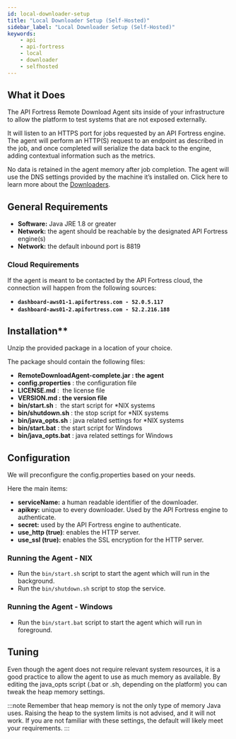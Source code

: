 ```yaml
---
id: local-downloader-setup
title: "Local Downloader Setup (Self-Hosted)"
sidebar_label: "Local Downloader Setup (Self-Hosted)"
keywords:
    - api
    - api-fortress
    - local
    - downloader
    - selfhosted
---
```


## What it Does

The API Fortress Remote Download Agent sits inside of your infrastructure to allow the platform to test systems that are not exposed externally.

It will listen to an HTTPS port for jobs requested by an API Fortress engine. The agent will perform an HTTP(S) request to an endpoint as described in the job, and once completed will serialize the data back to the engine, adding contextual information such as the metrics.

No data is retained in the agent memory after job completion. The agent will use the DNS settings provided by the machine it’s installed on. Click here to learn more about the [Downloaders](/api-testing/learn-more/downloader-101).

## General Requirements 

- **Software:** Java JRE 1.8 or greater
- **Network:** the agent should be reachable by the designated API Fortress engine(s)
- **Network:** the default inbound port is 8819

### Cloud Requirements

If the agent is meant to be contacted by the API Fortress cloud, the connection will happen from the following sources:

- **`dashboard-aws01-1.apifortress.com - 52.0.5.117`**
- **`dashboard-aws01-2.apifortress.com - 52.2.216.188`**

## Installation**

Unzip the provided package in a location of your choice.

The package should contain the following files:

- ****RemoteDownloadAgent-complete.jar** : the agent**
- **config.properties** : the configuration file
- **LICENSE.md** :  the license file
- ****VERSION.md** : the version file**
- **bin/start.sh** :  the start script for \*NIX systems
- **bin/shutdown.sh** : the stop script for \*NIX systems
- **bin/java\_opts.sh** : java related settings for \*NIX systems
- **bin/start.bat** : the start script for Windows
- **bin/java\_opts.bat** : java related settings for Windows

## Configuration

We will preconfigure the config.properties based on your needs.

Here the main items:

- **serviceName:** a human readable identifier of the downloader. 
- **apikey:** unique to every downloader. Used by the API Fortress engine to authenticate. 
- **secret:** used by the API Fortress engine to authenticate. 
- **use_http (true)**: enables the HTTP server. 
- **use_ssl (true):** enables the SSL encryption for the HTTP server.

### Running the Agent - NIX

* Run the `bin/start.sh` script to start the agent which will run in the background.
* Run the `bin/shutdown.sh` script to stop the service.

### Running the Agent - Windows

* Run the `bin/start.bat` script to start the agent which will run in foreground.

## Tuning

Even though the agent does not require relevant system resources, it is a good practice to allow the agent to use as much memory as available. By editing the java\_opts script (.bat or .sh, depending on the platform) you can tweak the heap memory settings.

:::note 
Remember that heap memory is not the only type of memory Java uses. Raising the heap to the system limits is not advised, and it will not work. If you are not familiar with these settings, the default will likely meet your requirements.
:::

